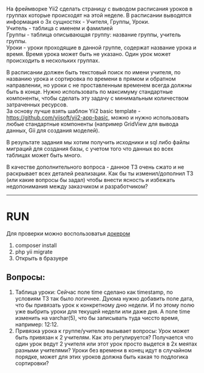 На фреймворке Yii2 сделать страницу c выводом расписания уроков в группах которые происходят на этой неделе. В расписании выводятся информация о 3х сущностях - Учителя, Группы, Уроки.   
Учитель - таблица с именем и фамилией  
Группы - таблица описывающая группу: название группы, учитель группы.  
Уроки - уроки проходящие в данной группе, содержат название урока и время.  Время урока может быть не указано. Один урок может происходить в нескольких группах.

В расписании должен быть текстовый поиск по имени учителя, по названию урока и сортировка по времени в прямом и обратном направлении, но уроки с не проставленным временем всегда должны быть в конце.
Нужно использовать по максимуму стандартные компоненты, чтобы сделать эту задачу с минимальным количеством затраченных ресурсов.  
За основу лучше взять шаблон Yii2 basic template - https://github.com/yiisoft/yii2-app-basic, можно и нужно использовать любые стандартные компоненты (например GridView для вывода данных,  Gii для создания моделей).

В результате задания мы хотим получить исходники и sql либо файлы миграций для создания базы, с учетом того что данных во всех таблицах может быть много.

В качестве дополнительного вопроса - данное ТЗ очень сжато и не раскрывает всех деталей реализации. Как бы ты изменил/дополнил ТЗ (или какие вопросы бы задал) чтобы внести ясность и избежать недопонимания между заказчиком и разработчиком?

---
# RUN

Для проверки можно воспользоватья [докером](https://github.com/kr0lik/docker-web-server)

1. composer install
2. php yii migrate
3. Открыть в бразуере

## Вопросы:

1. Таблица уроки: Сейчас поле time сделано как timestamp, по условиям ТЗ так было логичнее. Дуюма нужно добавить поле дата, что бы привязать урок к конкретному дню недели. И по этому полю уже выбрить уроки для текущей недели или даже дня. А поле time изменить на varchar(5), что бы записывать туда чиссто время, например: 12:12.
2. Привязка урока к группе/учителю вызывает вопросы: Урок может быть привязан к 2 учителям. Как это регулируется? Получается что один урок ведут 2 учителя или этот урок просто выдется в 2х меятах разными учителями? Уроки без времени в конец идут в случайном порядке, может для этих уроков должна быть какая то подлогика сортировки?